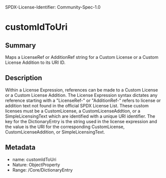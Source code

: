SPDX-License-Identifier: Community-Spec-1.0

# customIdToUri

## Summary

Maps a LicenseRef or AdditionRef string for a Custom License or a Custom License Addition to its URI ID.

## Description

Within a License Expression, references can be made to a Custom License or a Custom License Addition.
The License Expression syntax dictates any reference starting with a "LicenseRef-" or "AdditionRef-" refers to license or addition text not found in the official SPDX License List.
These custom licenses must be a CustomLicense, a CustomLicenseAddtion, or a SimpleLicensingText which are identified with a unique URI identifier.
The key for the DictionaryEntry is the string used in the license expression and the value is the URI for the corresponding CustomLicense, CustomLicenseAddition, or SimpleLicensingText.


## Metadata

- name: customIdToUri
- Nature: ObjectProperty
- Range: /Core/DictionaryEntry
